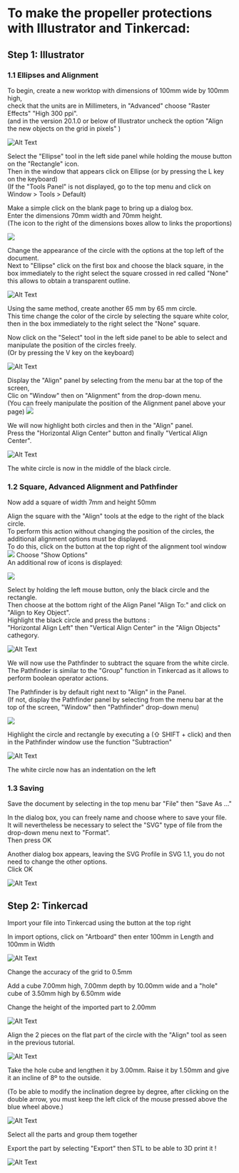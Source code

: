 # To make the propeller protections with Illustrator and Tinkercad:

## Step 1: Illustrator

### 1.1 Ellipses and Alignment

To begin, create a new worktop with dimensions of 100mm wide by 100mm high,  
check that the units are in Millimeters, in "Advanced" choose "Raster Effects" "High 300 ppi".  
(and in the version 20.1.0 or below of Illustrator uncheck the option "Align the new objects on the grid in pixels" )

![Alt Text](Gifs2/05.gif)

Select the "Ellipse" tool in the left side panel while holding the mouse button on the "Rectangle" icon.  
Then in the window that appears click on Ellipse (or by pressing the L key on the keyboard)  
(If the "Tools Panel" is not displayed, go to the top menu and click on Window > Tools > Default)
  
Make a simple click on the blank page to bring up a dialog box.  
Enter the dimensions 70mm width and 70mm height.  
(The icon to the right of the dimensions boxes allow to links the proportions)

<img src="Gifs2/Ellipse_Box.png">

Change the appearance of the circle with the options at the top left of the document.  
Next to "Ellipse" click on the first box and choose the black square, in the box immediately to the right select the square crossed in red called "None" this allows to obtain a transparent outline.

![Alt Text](Gifs2/06.gif)

Using the same method, create another 65 mm by 65 mm circle.  
This time change the color of the circle by selecting the square white color, then in the box immediately to the right select the "None" square.

Now click on the "Select" tool in the left side panel to be able to select and manipulate the position of the circles freely.  
(Or by pressing the V key on the keyboard)

![Alt Text](Gifs2/07.gif)

Display the "Align" panel by selecting from the menu bar at the top of the screen,  
Clic on "Window" then on "Alignment" from the drop-down menu.  
(You can freely manipulate the position of the Alignment panel above your page)
<img src="Gifs2/Alignment_Simple_Box.png">

We will now highlight both circles and then in the "Align" panel.  
Press the "Horizontal Align Center" button and finally "Vertical Align Center".

![Alt Text](Gifs2/08.gif)

The white circle is now in the middle of the black circle.

### 1.2 Square, Advanced Alignment and Pathfinder

Now add a square of width 7mm and height 50mm

Align the square with the "Align" tools at the edge to the right of the black circle.  
To perform this action without changing the position of the circles, the additional alignment options must be displayed.  
To do this, click on the button at the top right of the alignment tool window <img src="Gifs2/Options.svg">
Choose "Show Options"  
An additional row of icons is displayed:

<img src="Gifs2/Alignment_Box.png">

Select by holding the left mouse button, only the black circle and the rectangle.  
Then choose at the bottom right of the Align Panel "Align To:" and click on "Align to Key Object".  
Highlight the black circle and press the buttons :  
"Horizontal Align Left" then "Vertical Align Center" in the "Align Objects" cathegory.

![Alt Text](Gifs2/09.gif)

We will now use the Pathfinder to subtract the square from the white circle.  
The Pathfinder is similar to the "Group" function in Tinkercad as it allows to perform boolean operator actions.

The Pathfinder is by default right next to "Align" in the Panel.  
(If not, display the Pathfinder panel by selecting from the menu bar at the top of the screen,
"Window" then "Pathfinder" drop-down menu)

<img src="Gifs2/Pathfinder_box.png">

Highlight the circle and rectangle by executing a (⇧ SHIFT + click) and then in the Pathfinder window use the function "Subtraction"

![Alt Text](Gifs2/10.gif)

The white circle now has an indentation on the left

### 1.3 Saving

Save the document by selecting in the top menu bar "File" then "Save As ..."

In the dialog box, you can freely name and choose where to save your file.  
It will nevertheless be necessary to select the "SVG" type of file from the drop-down menu next to "Format".  
Then press OK

Another dialog box appears, leaving the SVG Profile in SVG 1.1, you do not need to change the other options.  
Click OK

![Alt Text](Gifs2/11.gif)

## Step 2: Tinkercad

Import your file into Tinkercad using the button at the top right

In import options, click on "Artboard" then enter 100mm in Length and 100mm in Width

![Alt Text](Gifs2/12.gif)

Change the accuracy of the grid to 0.5mm

Add a cube 7.00mm high, 7.00mm depth by 10.00mm wide and a "hole" cube of 3.50mm high by 6.50mm wide

Change the height of the imported part to 2.00mm

![Alt Text](Gifs2/13.gif)

Align the 2 pieces on the flat part of the circle with the "Align" tool as seen in the previous tutorial.

![Alt Text](Gifs2/14.gif)

Take the hole cube and lengthen it by 3.00mm.
Raise it by 1.50mm and give it an incline of 8º to the outside.

(To be able to modify the inclination degree by degree, after clicking on the double arrow, you must keep the left click of the mouse pressed above the blue wheel above.)

![Alt Text](Gifs2/15.gif)

Select all the parts and group them together

Export the part by selecting "Export" then STL to be able to 3D print it !

![Alt Text](Gifs2/16.gif)
